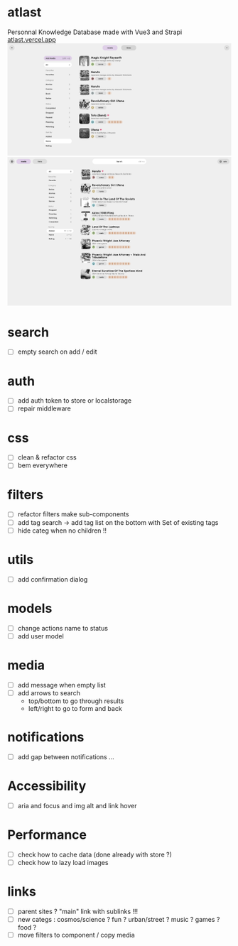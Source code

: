 # atlast
Personnal Knowledge Database made with Vue3 and Strapi
[atlast.vercel.app](https://atlast.vercel.app)
![atlast preview](atlast.png?raw=true "Atlast preview")
![atlast preview alt](atlast2.png?raw=true "Atlast preview 2")

# search
- [ ] empty search on add / edit

# auth
- [ ] add auth token to store or localstorage
- [ ] repair middleware

# css
- [ ] clean & refactor css
- [ ] bem everywhere

# filters
- [ ] refactor filters make sub-components
- [ ] add tag search -> add tag list on the bottom with Set of existing tags
- [ ] hide categ when no children !!
# utils
- [ ] add confirmation dialog

# models
- [ ] change actions name to status
- [ ] add user model

# media
- [ ] add message when empty list
- [ ] add arrows to search
  - top/bottom to go through results
  - left/right to go to form and back

# notifications
- [ ] add gap between notifications ...

# Accessibility
- [ ] aria and focus and img alt and link hover

# Performance
- [ ] check how to cache data (done already with store ?)
- [ ] check how to lazy load images

# links
- [ ] parent sites ? "main" link with sublinks !!!
- [ ] new categs : cosmos/science ? fun ? urban/street ? music ? games ? food ?
- [ ] move filters to component / copy media
